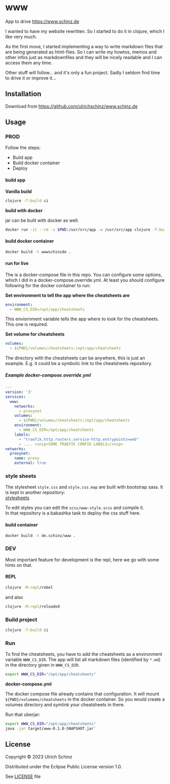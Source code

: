 # www

App to drive https://www.schinz.de

I wanted to have my website rewritten. So I started to do it in clojure, which I like very much.  

As the first move, I started implementing a way to write markdown files that are being generated as html-files. So I can write my howtos, memos and other infos just as markdownfiles and they will be nicely readable and I can access them any time.  

Other stuff will follow... and it's only a fun project. Sadly I seldom find time to drive it or improve it...  

## Installation

Download from https://github.com/ulrichschinz/www.schinz.de

## Usage

### PROD

Follow the steps:  
* Build app
* Build docker container
* Deploy

#### build app
**Vanilla build**

```bash
clojure -T:build ci
```

**build with docker**

jar can be built with docker as well.  

```bash
docker run -it --rm -v $PWD:/usr/src/app -w /usr/src/app clojure -T:build ci
```

#### build docker container

```bash
docker build -t wwwschinzde .
```

#### run for live

The is a docker-compose file in this repo. You can configure some options, which I did in a docker-compose.override.yml. At least you should configure following for the docker container to run:  

**Set environment to tell the app where the cheatsheets are**  

```yaml
environment:
  - WWW_CS_DIR=/opt/app/cheatsheets
```

This enviornment variable tells the app where to look for the cheatsheets. This one is required.  

**Set volume for cheatsheets**  

```yaml
volumes:
  - ${PWD}/volumes/cheatsheets:/opt/app/cheatsheets
```

The directory with the cheatsheets can be anywhere, this is just an example. E.g. it could be a symbolic link to the cheatsheets repository.  

##### Example docker-compose.override.yml

```yaml
---
version: '3'
services:
  www:
    networks:
      - proxynet
    volumes:
      - ${PWD}/volumes/cheatsheets:/opt/app/cheatsheets
    environment:
      - WWW_CS_DIR=/opt/app/cheatsheets
    labels:
      - "traefik.http.routers.service-http.entrypoints=web"
      - .... <snip>SOME TRAEFIK CONFIG LABELS</snip>
networks:
  proxynet:
    name: proxy
    external: true
```

### style sheets

The stylesheet `style.css` and `style.css.map` are built with bootstrap sass. It is kept in another repository:  
[stylesheets](https://github.com/ulrichschinz/stylesheets)

To edit styles you can edit the `scss/www-style.scss` and compile it.  
In that repository is a babashka task to deploy the css stuff here.  


#### build container

```bash
docker build -t de.schinz/www .
```

### DEV

Most important feature for development is the repl, here we go with some hints on that.  

#### REPL

```bash
clojure -M:repl/rebel
````

and also

```bash
clojure -M:repl/reloaded
```

### Build project

```bash
clojure -T:build ci
```


### Run

To find the cheatsheets, you have to add the cheatsheets as a environment variable `WWW_CS_DIR`. The app will list all markdown files (identified by `*.md`) in the directory given in `WWW_CS_DIR`.  

```bash
export WWW_CS_DIR="/opt/app/cheatsheets"
```

**docker-compose.yml**

The docker compose file already contains that configuration. It will mount `${PWD}/volumems/cheatsheets` in the docker container. So you would create a volumes directory and symlink your cheatsheets in there.  

Run that uberjar:

```bash
export WWW_CS_DIR="/opt/app/cheatsheets"
java -jar target/www-0.1.0-SNAPSHOT.jar`
```

## License

Copyright © 2023 Ulrich Schinz

Distributed under the Eclipse Public License version 1.0.

See [LICENSE](https://github.com/ulrichschinz/www.schinz.de/blob/main/LICENSE) file
